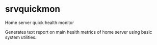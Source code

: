 # srvquickmon
Home server quick health monitor

Generates text report on main health metrics of home server using basic system utilities.
